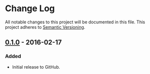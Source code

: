 # Change Log
All notable changes to this project will be documented in this file.
This project adheres to [Semantic Versioning](http://semver.org/).

## [0.1.0] - 2016-02-17
### Added
- Initial release to GitHub.

[0.1.0]: https://github.com/brightnucleus/invoker/compare/v0.0.0...v0.1.0
